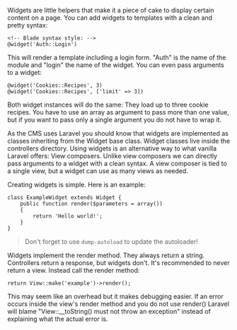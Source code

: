 Widgets are little helpers that make it a piece of cake to display certain content on a page. You can add widgets to templates with a clean and pretty syntax:

    <!-- Blade syntax style: -->
    @widget('Auth::Login')

This will render a template including a login form. "Auth" is the name of the module and "login" the name of the widget. You can even pass arguments to a widget:

    @widget('Cookies::Recipes', 3)
    @widget('Cookies::Recipes', ['limit' => 3])

Both widget instances will do the same: They load up to three cookie recipes. You have to use an array as argument to pass more than one value, but if you want to pass only a single argument you do not have to wrap it.

As the CMS uses Laravel you should know that widgets are implemented as classes inheriting from the Widget base class. Widget classes live inside the controllers directory. Using widgets is an alternative way to what vanilla Laravel offers: View composers. Unlike view composers we can directly pass arguments to a widget with a clean syntax. A view composer is tied to a single view, but a widget can use as many views as needed.

Creating widgets is simple. Here is an example:

    class ExampleWidget extends Widget {
        public function render($parameters = array())
        {
            return 'Hello world!';
        }
    }

> Don't forget to use `dump-autoload` to update the autoloader!

Widgets implement the render method. They always return a string. Controllers return a response, but widgets don't. It's recommended to never return a view. Instead call the render method:

    return View::make('example')->render();

This may seem like an overhead but it makes debugging easier. If an error occurs inside the view's render method and you do not use render() Laravel will blame "View::__toString() must not throw an exception" instead of explaining what the actual error is.
